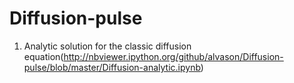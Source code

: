 # Diffusion-pulse
1. Analytic solution for the classic diffusion equation(http://nbviewer.ipython.org/github/alvason/Diffusion-pulse/blob/master/Diffusion-analytic.ipynb)
